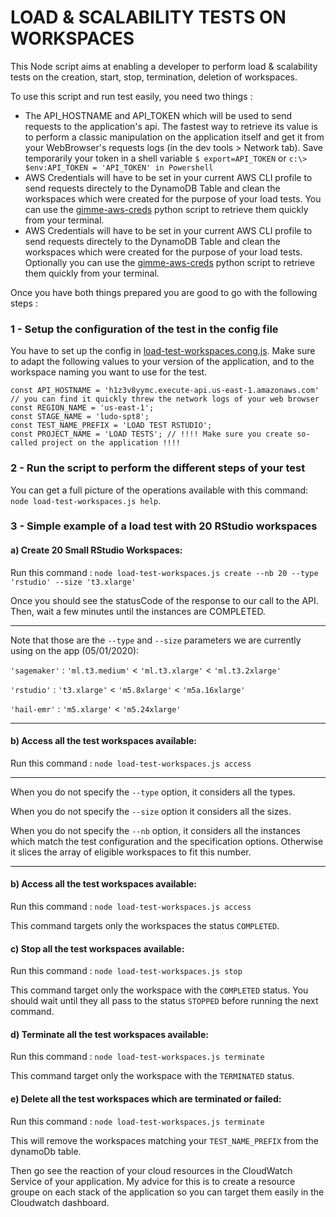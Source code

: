 # LOAD & SCALABILITY TESTS ON WORKSPACES

This Node script aims at enabling a developer to perform load & scalability tests on the creation, start, stop, termination, deletion of workspaces.

To use this script and run test easily, you need two things :
- The API_HOSTNAME and API_TOKEN which will be used to send requests to the application's api. The fastest way to retrieve its value is to perform a classic manipulation on the application itself and get it from your WebBrowser's requests logs (in the dev tools > Network tab). Save temporarily your token in a shell variable `$ export=API_TOKEN` or `c:\> $env:API_TOKEN = 'API_TOKEN' in Powershell`
-  AWS Credentials will have to be set in your current AWS CLI profile to send requests directely to the DynamoDB Table and clean the workspaces which were created for the purpose of your load tests. You can use the [gimme-aws-creds](https://ici.com) python script to retrieve them quickly from your terminal.
- AWS Credentials will have to be set in your current AWS CLI profile to send requests directely to the DynamoDB Table and clean the workspaces which were created for the purpose of your load tests. Optionally you can use the [gimme-aws-creds](https://ici.com) python script to retrieve them quickly from your terminal.

Once you have both things prepared you are good to go with the following steps :

### 1 - Setup the configuration of the test in the config file
You have to set up the config in [load-test-workspaces.cong.js](./load-test-workspaces.cong.js).
Make sure to adapt the following values to your version of the application, and to the workspace naming you want to use for the test.
```
const API_HOSTNAME = 'h1z3v8yymc.execute-api.us-east-1.amazonaws.com' // you can find it quickly threw the network logs of your web browser
const REGION_NAME = 'us-east-1';
const STAGE_NAME = 'ludo-spt8';
const TEST_NAME_PREFIX = 'LOAD TEST RSTUDIO';
const PROJECT_NAME = 'LOAD TESTS'; // !!!! Make sure you create so-called project on the application !!!!
```

### 2 - Run the script to perform the different steps of your test

You can get a full picture of the operations available with this command: `node load-test-workspaces.js help`.

### 3 - Simple example of a load test with 20 RStudio workspaces

#### a) Create 20 Small RStudio Workspaces: 

Run this command : `node load-test-workspaces.js create --nb 20 --type 'rstudio' --size 't3.xlarge'`

Once you should see the statusCode of the response to our call to the API. Then, wait a few minutes until the instances are COMPLETED.

***
Note that those are the ``--type`` and `--size` parameters we are currently using on the app (05/01/2020):

`'sagemaker'` : `'ml.t3.medium'` < `'ml.t3.xlarge'` < `'ml.t3.2xlarge'`

`'rstudio'` : `'t3.xlarge'` < `'m5.8xlarge'` < `'m5a.16xlarge'`

`'hail-emr'` : `'m5.xlarge'` < `'m5.24xlarge'`

***

#### b) Access all the test workspaces available: 

Run this command : `node load-test-workspaces.js access`

***

When you do not specify the `--type` option, it considers all the types.

When you do not specify the `--size` option it considers all the sizes.

When you do not specify the `--nb` option, it considers all the instances which match the test configuration and the specification options. Otherwise it slices the array of eligible workspaces to fit this number.
***

#### b) Access all the test workspaces available: 

Run this command : `node load-test-workspaces.js access`

This command targets only the workspaces the status `COMPLETED`.

#### c) Stop all the test workspaces available: 

Run this command : `node load-test-workspaces.js stop`

This command target only the workspace with the `COMPLETED` status.
You should wait until they all pass to the status `STOPPED` before running the next command.

#### d) Terminate all the test workspaces available: 

Run this command : `node load-test-workspaces.js terminate`

This command target only the workspace with the `TERMINATED` status.

#### e) Delete all the test workspaces which are terminated or failed: 

Run this command : `node load-test-workspaces.js terminate`

This will remove the workspaces matching your `TEST_NAME_PREFIX` from the dynamoDb table.

Then go see the reaction of your cloud resources in the CloudWatch Service of your application. My advice for this is to create a resource groupe on each stack of the application so you can target them easily in the Cloudwatch dashboard.